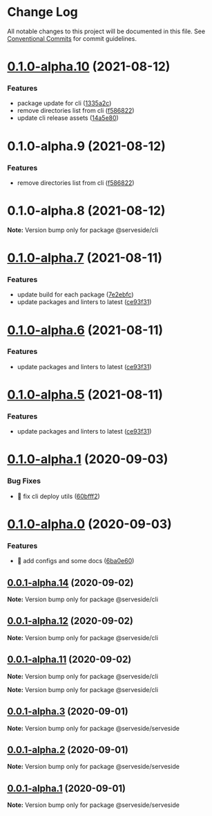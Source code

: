 # Change Log

All notable changes to this project will be documented in this file.
See [Conventional Commits](https://conventionalcommits.org) for commit guidelines.

# [0.1.0-alpha.10](https://github.com/maniator/serveside/compare/v0.1.0-alpha.8...v0.1.0-alpha.10) (2021-08-12)


### Features

* package update for cli ([1335a2c](https://github.com/maniator/serveside/commit/1335a2c38dd717c286769fd536a80b65bf29946a))
* remove directories list from cli ([f586822](https://github.com/maniator/serveside/commit/f5868221dcbab99904b1253b6ae1e39f74e68a26))
* update cli release assets ([14a5e80](https://github.com/maniator/serveside/commit/14a5e800d6d1ec0be11529969f959d3d878f2e80))





# 0.1.0-alpha.9 (2021-08-12)


### Features

* remove directories list from cli ([f586822](https://github.com/maniator/serveside/commit/f5868221dcbab99904b1253b6ae1e39f74e68a26))





# 0.1.0-alpha.8 (2021-08-12)

**Note:** Version bump only for package @serveside/cli





# [0.1.0-alpha.7](https://github.com/serveside/serveside/compare/v0.1.0-alpha.4...v0.1.0-alpha.7) (2021-08-11)


### Features

* update build for each package ([7e2ebfc](https://github.com/serveside/serveside/commit/7e2ebfc98f6f3bac1e5dd1c116d1c5d30e80a79b))
* update packages and linters to latest ([ce93f31](https://github.com/serveside/serveside/commit/ce93f31d740106f62285acb9dd076066ae250390))





# [0.1.0-alpha.6](https://github.com/serveside/serveside/compare/v0.1.0-alpha.4...v0.1.0-alpha.6) (2021-08-11)


### Features

* update packages and linters to latest ([ce93f31](https://github.com/serveside/serveside/commit/ce93f31d740106f62285acb9dd076066ae250390))





# [0.1.0-alpha.5](https://github.com/serveside/serveside/compare/v0.1.0-alpha.4...v0.1.0-alpha.5) (2021-08-11)


### Features

* update packages and linters to latest ([ce93f31](https://github.com/serveside/serveside/commit/ce93f31d740106f62285acb9dd076066ae250390))





# [0.1.0-alpha.1](https://github.com/serveside/serveside/compare/v0.1.0-alpha.0...v0.1.0-alpha.1) (2020-09-03)


### Bug Fixes

* 🐛 fix cli deploy utils ([60bfff2](https://github.com/serveside/serveside/commit/60bfff20a6b36d87e3ace1ae8f722016951af4de))





# [0.1.0-alpha.0](https://github.com/serveside/serveside/compare/v0.0.1-alpha.14...v0.1.0-alpha.0) (2020-09-03)


### Features

* 🎸 add configs and some docs ([6ba0e60](https://github.com/serveside/serveside/commit/6ba0e60c2795ac2a5145d8a01e8587dbf694fafd))





## [0.0.1-alpha.14](https://github.com/serveside/serveside/compare/v0.0.1-alpha.13...v0.0.1-alpha.14) (2020-09-02)

**Note:** Version bump only for package @serveside/cli





## [0.0.1-alpha.12](https://github.com/serveside/serveside/compare/v0.0.1-alpha.11...v0.0.1-alpha.12) (2020-09-02)

**Note:** Version bump only for package @serveside/cli





## [0.0.1-alpha.11](https://github.com/serveside/serveside/compare/v0.0.1-alpha.8...v0.0.1-alpha.11) (2020-09-02)

**Note:** Version bump only for package @serveside/cli







**Note:** Version bump only for package @serveside/cli





## [0.0.1-alpha.3](https://github.com/serveside/serveside/compare/v0.0.1-alpha.2...v0.0.1-alpha.3) (2020-09-01)

**Note:** Version bump only for package @serveside/serveside





## [0.0.1-alpha.2](https://github.com/serveside/serveside/compare/v0.0.1-alpha.1...v0.0.1-alpha.2) (2020-09-01)

**Note:** Version bump only for package @serveside/serveside





## [0.0.1-alpha.1](https://github.com/serveside/serveside/compare/v0.0.1-alpha.0...v0.0.1-alpha.1) (2020-09-01)

**Note:** Version bump only for package @serveside/serveside
